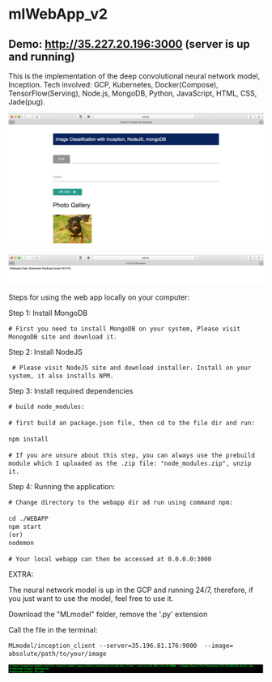 # mlWebApp_v2

## Demo: http://35.227.20.196:3000 (server is up and running)

This is the implementation of the deep convolutional neural network model, Inception.
Tech involved: GCP, Kubernetes, Docker(Compose), TensorFlow(Serving), Node.js, MongoDB, Python, JavaScript, HTML, CSS, Jade(pug).

![alt text](https://github.com/sunsuntianyi/webapp/blob/master/demo1.png)

![alt text](https://github.com/sunsuntianyi/webapp/blob/master/demo2.png)


Steps for using the web app locally on your computer:


Step 1: Install MongoDB 

    # First you need to install MongoDB on your system, Please visit MonogoDB site and download it.


Step 2: Install NodeJS 
 
     # Please visit NodeJS site and download installer. Install on your system, it also installs NPM.


Step 3: Install required dependencies

    # build node_modules:

    # first build an package.json file, then cd to the file dir and run:
    
    npm install     
    
    # If you are unsure about this step, you can always use the prebuild module which I uploaded as the .zip file: "node_modules.zip", unzip it.

Step 4: Running the application:

    # Change directory to the webapp dir ad run using command npm:
    
    cd ./WEBAPP
    npm start
    (or)
    nodemon
    
    # Your local webapp can then be accessed at 0.0.0.0:3000
    
    
EXTRA:

The neural network model is up in the GCP and running 24/7, therefore, if you just want to use the model, feel free to use it.

Download the "MLmodel" folder, remove the '.py' extension

Call the file in the terminal:

    MLmodel/inception_client --server=35.196.81.176:9000  --image= absolute/path/to/your/image
    
![alt text](https://github.com/sunsuntianyi/webapp/blob/master/demo3.png)
